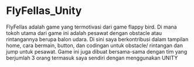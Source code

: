 # FlyFellas_Unity
FlyFellas adalah game yang termotivasi dari game flappy bird. Di mana tokoh utama dari game ini adalah pesawat dengan obstacle atau rintangannya berupa balon udara. Di sini saya berkontribusi dalam tampilan home, cara bermain, button, dan codingan untuk obstacle/ rintangan dan jump untuk pesawat. Game ini juga dibuat bersama-sama dengan tim yang berjumlah 3 orang termasuk saya sendiri dengan menggunakan UNITY
